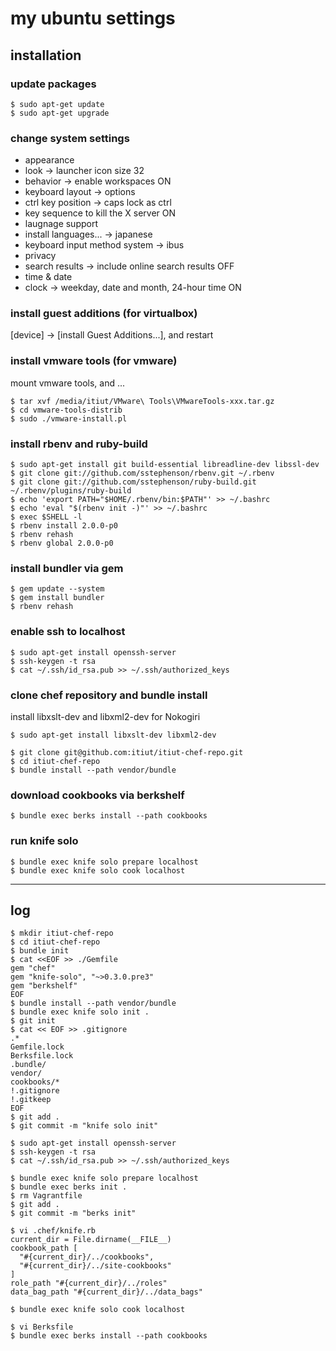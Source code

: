 my ubuntu settings
====

installation
----
### update packages
~~~
$ sudo apt-get update
$ sudo apt-get upgrade
~~~

### change system settings
- appearance
 - look -> launcher icon size 32
 - behavior -> enable workspaces ON
- keyboard layout -> options
 - ctrl key position -> caps lock as ctrl
 - key sequence to kill the X server ON
- laugnage support
 - install languages... -> japanese
 - keyboard input method system -> ibus
- privacy
 - search results -> include online search results OFF
- time & date
 - clock -> weekday, date and month, 24-hour time ON

### install guest additions (for virtualbox)
[device] -> [install Guest Additions...], and restart

### install vmware tools (for vmware)
mount vmware tools, and ...
~~~
$ tar xvf /media/itiut/VMware\ Tools\VMwareTools-xxx.tar.gz
$ cd vmware-tools-distrib
$ sudo ./vmware-install.pl
~~~

### install rbenv and ruby-build
~~~
$ sudo apt-get install git build-essential libreadline-dev libssl-dev
$ git clone git://github.com/sstephenson/rbenv.git ~/.rbenv
$ git clone git://github.com/sstephenson/ruby-build.git ~/.rbenv/plugins/ruby-build
$ echo 'export PATH="$HOME/.rbenv/bin:$PATH"' >> ~/.bashrc
$ echo 'eval "$(rbenv init -)"' >> ~/.bashrc
$ exec $SHELL -l
$ rbenv install 2.0.0-p0
$ rbenv rehash
$ rbenv global 2.0.0-p0
~~~

### install bundler via gem
~~~
$ gem update --system
$ gem install bundler
$ rbenv rehash
~~~

### enable ssh to localhost
~~~
$ sudo apt-get install openssh-server
$ ssh-keygen -t rsa
$ cat ~/.ssh/id_rsa.pub >> ~/.ssh/authorized_keys
~~~

### clone chef repository and bundle install
install libxslt-dev and libxml2-dev for Nokogiri
~~~
$ sudo apt-get install libxslt-dev libxml2-dev
~~~
~~~
$ git clone git@github.com:itiut/itiut-chef-repo.git
$ cd itiut-chef-repo
$ bundle install --path vendor/bundle
~~~

### download cookbooks via berkshelf
~~~
$ bundle exec berks install --path cookbooks
~~~

### run knife solo
~~~
$ bundle exec knife solo prepare localhost
$ bundle exec knife solo cook localhost
~~~

----

log
----
~~~
$ mkdir itiut-chef-repo
$ cd itiut-chef-repo
$ bundle init
$ cat <<EOF >> ./Gemfile
gem "chef"
gem "knife-solo", "~>0.3.0.pre3"
gem "berkshelf"
EOF
$ bundle install --path vendor/bundle
$ bundle exec knife solo init .
$ git init
$ cat << EOF >> .gitignore
.*
Gemfile.lock
Berksfile.lock
.bundle/
vendor/
cookbooks/*
!.gitignore
!.gitkeep
EOF
$ git add .
$ git commit -m "knife solo init"

$ sudo apt-get install openssh-server
$ ssh-keygen -t rsa
$ cat ~/.ssh/id_rsa.pub >> ~/.ssh/authorized_keys

$ bundle exec knife solo prepare localhost
$ bundle exec berks init .
$ rm Vagrantfile
$ git add .
$ git commit -m "berks init"

$ vi .chef/knife.rb
current_dir = File.dirname(__FILE__)
cookbook_path [ 
  "#{current_dir}/../cookbooks",
  "#{current_dir}/../site-cookbooks"
]
role_path "#{current_dir}/../roles"
data_bag_path "#{current_dir}/../data_bags"

$ bundle exec knife solo cook localhost

$ vi Berksfile
$ bundle exec berks install --path cookbooks
~~~
